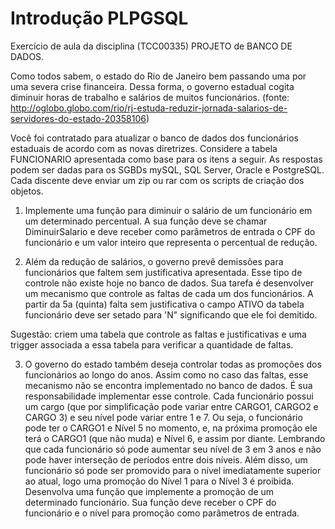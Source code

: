 # Introdução PLPGSQL

Exercício de aula da disciplina (TCC00335) PROJETO de BANCO DE DADOS.


Como todos sabem, o estado do Rio de Janeiro bem passando uma por uma severa crise financeira. Dessa forma, o governo estadual cogita diminuir horas de trabalho e salários de muitos funcionários. (fonte: http://oglobo.globo.com/rio/rj-estuda-reduzir-jornada-salarios-de-servidores-do-estado-20358106)

Você foi contratado para atualizar o banco de dados dos funcionários estaduais de acordo com as novas diretrizes. Considere a tabela FUNCIONARIO apresentada como base para os itens a seguir. As respostas podem ser dadas para os SGBDs mySQL, SQL Server, Oracle e PostgreSQL. Cada discente deve enviar um zip ou rar com os scripts de criação dos objetos.

1. Implemente uma função para diminuir o salário de um funcionário em um determinado percentual. A sua função deve se chamar DiminuirSalario e deve receber como parâmetros de entrada o CPF do funcionário e um valor inteiro que representa o percentual de redução.

2. Além da redução de salários, o governo prevê demissões para funcionários que faltem sem justificativa apresentada. Esse tipo de controle não existe hoje no banco de dados. Sua tarefa é desenvolver um mecanismo que controle as faltas de cada um dos funcionários. A partir da 5a (quinta) falta sem justificativa o campo ATIVO da tabela funcionário deve ser setado para 'N" significando que ele foi demitido.

Sugestão: criem uma tabela que controle as faltas e justificativas e uma trigger associada a essa tabela para verificar a quantidade de faltas.

3. O governo do estado também deseja controlar todas as promoções dos funcionários ao longo do anos. Assim como no caso das faltas, esse mecanismo não se encontra implementado no banco de dados. É sua responsabilidade implementar esse controle. Cada funcionário possui um cargo (que por simplificação pode variar entre CARGO1, CARGO2 e CARGO 3) e seu nível pode variar entre 1 e 7. Ou seja, o funcionário pode ter o CARGO1 e Nível 5 no momento, e, na próxima promoção ele terá o CARGO1 (que não muda) e Nível 6, e assim por diante. Lembrando que cada funcionário só pode aumentar seu nível de 3 em 3 anos e não pode haver interseção de períodos entre dois níveis. Além disso, um funcionário só pode ser promovido para o nível imediatamente superior ao atual, logo uma promoção do Nível 1 para o Nível 3 é proibida. Desenvolva uma função que implemente a promoção de um determinado funcionário. Sua função deve receber o CPF do funcionário e o nível para promoção como parâmetros de entrada.
